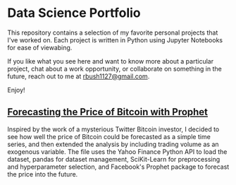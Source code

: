# Data Science Portfolio

This repository contains a selection of my favorite personal projects that I've worked on.  Each project is written in Python using Jupyter Notebooks for ease of viewabing.  

If you like what you see here and want to know more about a particular project, chat about a work opportunity, or collaborate on something in the future, reach out to me at [rbush1127@gmail.com](rbush1127@gmail.com).

Enjoy!


## [Forecasting the Price of Bitcoin with Prophet](https://github.com/rbush1127/Data-Science-Portfolio/blob/main/Time%20Series%20Analysis/BTC_Forecast.ipynb)
Inspired by the work of a mysterious Twitter Bitcoin investor, I decided to see how well the price of Bitcoin could be forecasted as a simple time series, and then extended the analysis by including trading volume as an exogenous variable.  The file uses the Yahoo Finance Python API to load the dataset, pandas for dataset management, SciKit-Learn for preprocessing and hyperparameter selection, and Facebook's Prophet package to forecast the price into the future.
